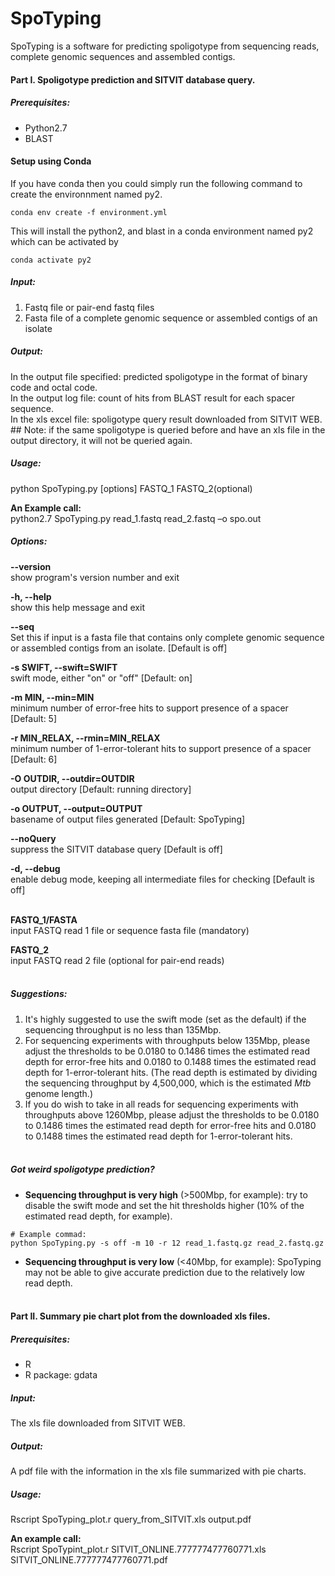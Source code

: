 SpoTyping
=========
SpoTyping is a software for predicting spoligotype from sequencing reads, complete genomic sequences and assembled contigs.


#### Part I. Spoligotype prediction and SITVIT database query.
##### Prerequisites:
* Python2.7
* BLAST

#### Setup using Conda

If you have conda then you could simply run the following command to create the environnment named py2.
```
conda env create -f environment.yml
```

This will install the python2, and blast in a conda environment named py2 which can be activated by

```
conda activate py2
```




##### Input:
1. Fastq file or pair-end fastq files
2. Fasta file of a complete genomic sequence or assembled contigs of an isolate

##### Output:
In the output file specified:	predicted spoligotype in the format of binary code and octal code.  
In the output log file:		count of hits from BLAST result for each spacer sequence.   
In the xls excel file:		spoligotype query result downloaded from SITVIT WEB.  
			## Note: if the same spoligotype is queried before and have an xls file in the output directory, it will not be queried again.  

##### Usage:
python SpoTyping.py [options] FASTQ_1 FASTQ_2(optional)

**An Example call:**  
python2.7 SpoTyping.py read_1.fastq read_2.fastq –o spo.out

##### Options:
  **--version**  
  show program's version number and exit
  
  **-h, --help**  
  show this help message and exit
  
  **--seq**  
  Set this if input is a fasta file that contains only complete genomic sequence or assembled contigs from an isolate. [Default is off]
  
  **-s SWIFT, --swift=SWIFT**  
  swift mode, either "on" or "off" [Default: on]
  
  **-m MIN, --min=MIN**  
  minimum number of error-free hits to support presence of a spacer [Default: 5]
  
  **-r MIN_RELAX, --rmin=MIN_RELAX**  
  minimum number of 1-error-tolerant hits to support presence of a spacer [Default: 6]
  
  **-O OUTDIR, --outdir=OUTDIR**  
  output directory [Default: running directory]
  
  **-o OUTPUT, --output=OUTPUT**  
  basename of output files generated [Default: SpoTyping]
  
  **--noQuery**  
  suppress the SITVIT database query [Default is off]
  
  **-d, --debug**  
  enable debug mode, keeping all intermediate files for checking [Default is off]
<br><br>

  **FASTQ_1/FASTA**  
  input FASTQ read 1 file or sequence fasta file (mandatory)
  
  **FASTQ_2**  
  input FASTQ read 2 file (optional for pair-end reads)
<br><br>

##### Suggestions:
1. It's highly suggested to use the swift mode (set as the default) if the sequencing throughput is no less than 135Mbp.
2. For sequencing experiments with throughputs below 135Mbp, please adjust the thresholds to be 0.0180 to 0.1486 times the estimated read depth for error-free hits and 0.0180 to 0.1488 times the estimated read depth for 1-error-tolerant hits. (The read depth is estimated by dividing the sequencing throughput by 4,500,000, which is the estimated _Mtb_ genome length.)
3. If you do wish to take in all reads for sequencing experiments with throughputs above 1260Mbp, please adjust the thresholds to be 0.0180 to 0.1486 times the estimated read depth for error-free hits and 0.0180 to 0.1488 times the estimated read depth for 1-error-tolerant hits.
<br><br>

##### Got weird spoligotype prediction?
* **Sequencing throughput is very high** (>500Mbp, for example): try to disable the swift mode and set the hit thresholds higher (10% of the estimated read depth, for example).
```shell
# Example commad:
python SpoTyping.py -s off -m 10 -r 12 read_1.fastq.gz read_2.fastq.gz
```
* **Sequencing throughput is very low** (<40Mbp, for example): SpoTyping may not be able to give accurate prediction due to the relatively low read depth.
<br><br>


#### Part II. Summary pie chart plot from the downloaded xls files.
##### Prerequisites:
* R
* R package: gdata

##### Input:
The xls file downloaded from SITVIT WEB.

##### Output:
A pdf file with the information in the xls file summarized with pie charts.

##### Usage:
Rscript SpoTyping_plot.r query_from_SITVIT.xls output.pdf

**An example call:**  
Rscript SpoTypint_plot.r SITVIT_ONLINE.777777477760771.xls SITVIT_ONLINE.777777477760771.pdf
